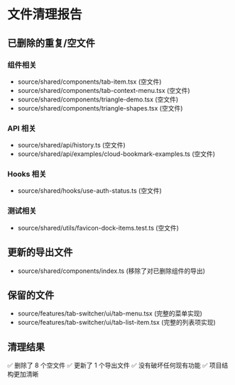 # 文件清理报告

## 已删除的重复/空文件

### 组件相关
- source/shared/components/tab-item.tsx (空文件)
- source/shared/components/tab-context-menu.tsx (空文件)
- source/shared/components/triangle-demo.tsx (空文件)
- source/shared/components/triangle-shapes.tsx (空文件)

### API 相关
- source/shared/api/history.ts (空文件)
- source/shared/api/examples/cloud-bookmark-examples.ts (空文件)

### Hooks 相关
- source/shared/hooks/use-auth-status.ts (空文件)

### 测试相关
- source/shared/utils/favicon-dock-items.test.ts (空文件)

## 更新的导出文件
- source/shared/components/index.ts (移除了对已删除组件的导出)

## 保留的文件
- source/features/tab-switcher/ui/tab-menu.tsx (完整的菜单实现)
- source/features/tab-switcher/ui/tab-list-item.tsx (完整的列表项实现)

## 清理结果
✅ 删除了 8 个空文件
✅ 更新了 1 个导出文件
✅ 没有破坏任何现有功能
✅ 项目结构更加清晰
